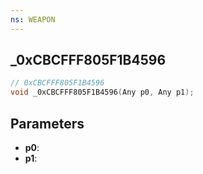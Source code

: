 ```yaml
---
ns: WEAPON
---
```

## _0xCBCFFF805F1B4596

```c
// 0xCBCFFF805F1B4596
void _0xCBCFFF805F1B4596(Any p0, Any p1);
```

## Parameters
* **p0**:
* **p1**:
